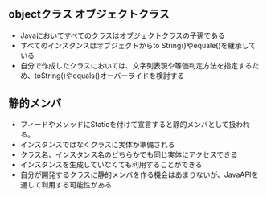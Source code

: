 ## objectクラス オブジェクトクラス
- Javaにおいてすべてのクラスはオブジェクトクラスの子孫である
- すべてのインスタンスはオブジェクトからto String()やequale()を継承している
- 自分で作成したクラスにおいては、文字列表現や等価判定方法を指定するため、toString()やequals()オーバーライドを検討する
## 静的メンバ
- フィードやメソッドにStaticを付けて宣言すると静的メンバとして扱われる。
- インスタンスではなくクラスに実体が準備される
- クラス名、インスタンス名のどちらかでも同じ実体にアクセスできる
- インスタンスを生成していなくても利用することができる
- 自分が開発するクラスに静的メンバを作る機会はあまりないが、JavaAPIを通して利用する可能性がある
